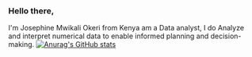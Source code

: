 ### Hello there,
I'm Josephine Mwikali Okeri from Kenya am a Data analyst, I do Analyze and interpret numerical data to enable informed planning and decision-making.
[![Anurag's GitHub stats](https://github-readme-stats.vercel.app/api?username=MwikaliO)](https://github.com/anuraghazra/github-readme-stats)
